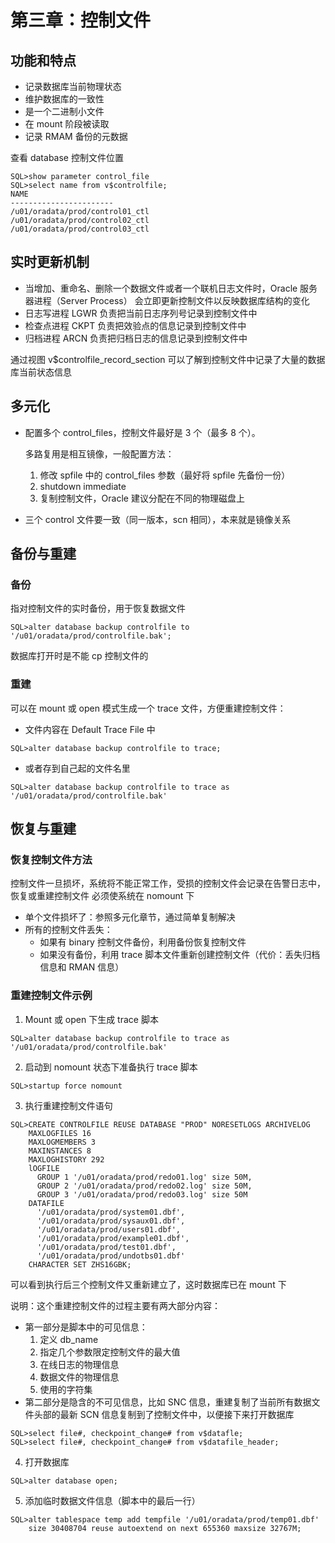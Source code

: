# 第三章：控制文件

## 功能和特点
* 记录数据库当前物理状态
* 维护数据库的一致性
* 是一个二进制小文件
* 在 mount 阶段被读取
* 记录 RMAM 备份的元数据

查看 database 控制文件位置
```
SQL>show parameter control_file
SQL>select name from v$controlfile;
NAME
-----------------------
/u01/oradata/prod/control01_ctl
/u01/oradata/prod/control02_ctl
/u01/oradata/prod/control03_ctl
```

## 实时更新机制
* 当增加、重命名、删除一个数据文件或者一个联机日志文件时，Oracle 服务器进程（Server Process）
会立即更新控制文件以反映数据库结构的变化
* 日志写进程 LGWR 负责把当前日志序列号记录到控制文件中
* 检查点进程 CKPT 负责把效验点的信息记录到控制文件中
* 归档进程 ARCN 负责把归档日志的信息记录到控制文件中

通过视图 v$controlfile_record_section 可以了解到控制文件中记录了大量的数据库当前状态信息

## 多元化
* 配置多个 control_files，控制文件最好是 3 个（最多 8 个）。

  多路复用是相互镜像，一般配置方法：
  1. 修改 spfile 中的 control_files 参数（最好将 spfile 先备份一份）
  2. shutdown immediate
  3. 复制控制文件，Oracle 建议分配在不同的物理磁盘上

* 三个 control 文件要一致（同一版本，scn 相同），本来就是镜像关系

## 备份与重建

### 备份
指对控制文件的实时备份，用于恢复数据文件
```
SQL>alter database backup controlfile to '/u01/oradata/prod/controlfile.bak';
```
数据库打开时是不能 cp 控制文件的

### 重建
可以在 mount 或 open 模式生成一个 trace 文件，方便重建控制文件：
* 文件内容在 Default Trace File 中
```
SQL>alter database backup controlfile to trace;
```
* 或者存到自己起的文件名里
```
SQL>alter database backup controlfile to trace as '/u01/oradata/prod/controlfile.bak'
```

## 恢复与重建

### 恢复控制文件方法
控制文件一旦损坏，系统将不能正常工作，受损的控制文件会记录在告警日志中，恢复或重建控制文件
必须使系统在 nomount 下
* 单个文件损坏了：参照多元化章节，通过简单复制解决
* 所有的控制文件丢失：
  * 如果有 binary 控制文件备份，利用备份恢复控制文件
  * 如果没有备份，利用 trace 脚本文件重新创建控制文件（代价：丢失归档信息和 RMAN 信息）

### 重建控制文件示例
1. Mount 或 open 下生成 trace 脚本
```
SQL>alter database backup controlfile to trace as '/u01/oradata/prod/controlfile.bak'
```
2. 启动到 nomount 状态下准备执行 trace 脚本
```
SQL>startup force nomount
```
3. 执行重建控制文件语句
```
SQL>CREATE CONTROLFILE REUSE DATABASE "PROD" NORESETLOGS ARCHIVELOG
    MAXLOGFILES 16
    MAXLOGMEMBERS 3
    MAXINSTANCES 8
    MAXLOGHISTORY 292
    lOGFILE
      GROUP 1 '/u01/oradata/prod/redo01.log' size 50M,
      GROUP 2 '/u01/oradata/prod/redo02.log' size 50M,
      GROUP 3 '/u01/oradata/prod/redo03.log' size 50M
    DATAFILE
      '/u01/oradata/prod/system01.dbf',
      '/u01/oradata/prod/sysaux01.dbf',
      '/u01/oradata/prod/users01.dbf',
      '/u01/oradata/prod/example01.dbf',
      '/u01/oradata/prod/test01.dbf',
      '/u01/oradata/prod/undotbs01.dbf'
    CHARACTER SET ZHS16GBK;
```
可以看到执行后三个控制文件又重新建立了，这时数据库已在 mount 下

  说明：这个重建控制文件的过程主要有两大部分内容：
  * 第一部分是脚本中的可见信息：
    1. 定义 db_name
    2. 指定几个参数限定控制文件的最大值
    3. 在线日志的物理信息
    4. 数据文件的物理信息
    5. 使用的字符集
  * 第二部分是隐含的不可见信息，比如 SNC 信息，重建复制了当前所有数据文件头部的最新
  SCN 信息复制到了控制文件中，以便接下来打开数据库
  ```
  SQL>select file#, checkpoint_change# from v$datafle;
  SQL>select file#, checkpoint_change# from v$datafile_header;
  ```
4. 打开数据库
```
SQL>alter database open;
```
5. 添加临时数据文件信息（脚本中的最后一行）
```
SQL>alter tablespace temp add tempfile '/u01/oradata/prod/temp01.dbf'
    size 30408704 reuse autoextend on next 655360 maxsize 32767M;
```
